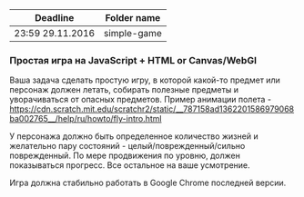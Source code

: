| Deadline  | Folder name |
|-----------|-------------|
| 23:59 29.11.2016 | simple-game |

### Простая игра на JavaScript + HTML or Canvas/WebGl

Ваша задача сделать простую игру, в которой какой-то предмет или персонаж должен летать, собирать полезные предметы и уворачиваться от опасных предметов. Пример анимации полета - https://cdn.scratch.mit.edu/scratchr2/static/__787158ad1362201586979068ba002765__/help/ru/howto/fly-intro.html

У персонажа должно быть определенное количество жизней и желательно пару состояний - целый/поврежденный/сильно поврежденный. По мере продвижения по уровню, должен показываться прогресс. Все остальное на ваше усмотрение.

Игра должна стабильно работать в Google Chrome последней версии.


